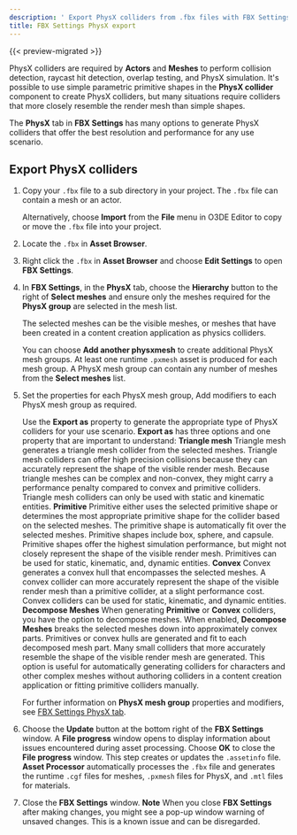```yaml
---
description: ' Export PhysX colliders from .fbx files with FBX Settings to Open 3D Engine. '
title: FBX Settings PhysX export
---
```


{{< preview-migrated >}}

PhysX colliders are required by **Actors** and **Meshes** to perform collision detection, raycast hit detection, overlap testing, and PhysX simulation\. It's possible to use simple parametric primitive shapes in the **PhysX collider** component to create PhysX colliders, but many situations require colliders that more closely resemble the render mesh than simple shapes\.

The **PhysX** tab in **FBX Settings** has many options to generate PhysX colliders that offer the best resolution and performance for any use scenario\.

## Export PhysX colliders 

1. Copy your `.fbx` file to a sub directory in your project. The `.fbx` file can contain a mesh or an actor\.

   Alternatively, choose **Import** from the **File** menu in O3DE Editor to copy or move the `.fbx` file into your project\.

1. Locate the `.fbx` in **Asset Browser**\.

1. Right click the `.fbx` in **Asset Browser** and choose **Edit Settings** to open **FBX Settings**\.

1. In **FBX Settings**, in the **PhysX** tab, choose the **Hierarchy** button to the right of **Select meshes** and ensure only the meshes required for the **PhysX group** are selected in the mesh list\.

   The selected meshes can be the visible meshes, or meshes that have been created in a content creation application as physics colliders\.

   You can choose **Add another physxmesh** to create additional PhysX mesh groups\. At least one runtime `.pxmesh` asset is produced for each mesh group\. A PhysX mesh group can contain any number of meshes from the **Select meshes** list\.

1. Set the properties for each PhysX mesh group, Add modifiers to each PhysX mesh group as required\.

   Use the **Export as** property to generate the appropriate type of PhysX colliders for your use scenario\. **Export as** has three options and one property that are important to understand:
**Triangle mesh**
Triangle mesh generates a triangle mesh collider from the selected meshes\. Triangle mesh colliders can offer high precision collisions because they can accurately represent the shape of the visible render mesh\. Because triangle meshes can be complex and non\-convex, they might carry a performance penalty compared to convex and primitive colliders\. Triangle mesh colliders can only be used with static and kinematic entities\.
**Primitive**
Primitive either uses the selected primitive shape or determines the most appropriate primitive shape for the collider based on the selected meshes\. The primitive shape is automatically fit over the selected meshes\. Primitive shapes include box, sphere, and capsule\. Primitive shapes offer the highest simulation performance, but might not closely represent the shape of the visible render mesh\. Primitives can be used for static, kinematic, and, dynamic entities\.
**Convex**
Convex generates a convex hull that encompasses the selected meshes\. A convex collider can more accurately represent the shape of the visible render mesh than a primitive collider, at a slight performance cost\. Convex colliders can be used for static, kinematic, and dynamic entities\.
**Decompose Meshes**
When generating **Primitive** or **Convex** colliders, you have the option to decompose meshes\. When enabled, **Decompose Meshes** breaks the selected meshes down into approximately convex parts\. Primitives or convex hulls are generated and fit to each decomposed mesh part\. Many small colliders that more accurately resemble the shape of the visible render mesh are generated\. This option is useful for automatically generating colliders for characters and other complex meshes without authoring colliders in a content creation application or fitting primitive colliders manually\.

   For further information on **PhysX mesh group** properties and modifiers, see [FBX Settings PhysX tab](/docs/user-guide/assets/fbx-settings/settings-physx-tab.md)\.

1. Choose the **Update** button at the bottom right of the **FBX Settings** window\. A **File progress** window opens to display information about issues encountered during asset processing\. Choose **OK** to close the **File progress** window\. This step creates or updates the `.assetinfo` file\. **Asset Processor** automatically processes the `.fbx` file and generates the runtime `.cgf` files for meshes, `.pxmesh` files for PhysX, and `.mtl` files for materials\.

1. Close the **FBX Settings** window\.
**Note**
When you close **FBX Settings** after making changes, you might see a pop\-up window warning of unsaved changes\. This is a known issue and can be disregarded\.
